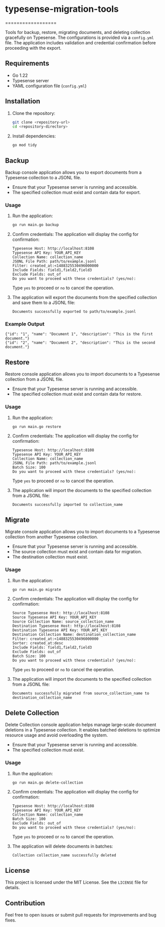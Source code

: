 # typesense-migration-tools
==================

Tools for backup, restore, migrating documents, and deleting collection gracefully on Typesense. The configurations is provided via a `config.yml` file. The application includes validation and credential confirmation before proceeding with the export.

## Requirements
- Go 1.22
- Typesense server
- YAML configuration file (`config.yml`)

## Installation
1. Clone the repository:
   ```bash
   git clone <repository-url>
   cd <repository-directory>
   ```

2. Install dependencies:
   ```bash
   go mod tidy
   ```

## Backup
Backup console application allows you to export documents from a Typesense collection to a JSONL file.
- Ensure that your Typesense server is running and accessible.
- The specified collection must exist and contain data for export.

### Usage
1. Run the application:
   ```bash
   go run main.go backup
   ```

2. Confirm credentials:
   The application will display the config for confirmation:
   ```
   Typesense Host: http://localhost:8108
   Typesense API Key: YOUR_API_KEY
   Collection Name: collection_name
   JSONL File Path: path/to/example.jsonl
   Filter: created_at:<1488325530496000000
   Include Fields: field1,field2,field3
   Exclude Fields: out_of
   Do you want to proceed with these credentials? (yes/no):
   ```
   Type `yes` to proceed or `no` to cancel the operation.

3. The application will export the documents from the specified collection and save them to a JSONL file:
   ```
   Documents successfully exported to path/to/example.jsonl
   ```

### Example Output
```jsonl
{"id": "1", "name": "Document 1", "description": "This is the first document."}
{"id": "2", "name": "Document 2", "description": "This is the second document."}
```

## Restore
Restore console application allows you to import documents to a Typesense collection from a JSONL file.
- Ensure that your Typesense server is running and accessible.
- The specified collection must exist and contain data for restore.

### Usage
1. Run the application:
   ```bash
   go run main.go restore
   ```

2. Confirm credentials:
   The application will display the config for confirmation:
   ```
   Typesense Host: http://localhost:8108
   Typesense API Key: YOUR_API_KEY
   Collection Name: collection_name
   JSONL File Path: path/to/example.jsonl
   Batch Size: 100
   Do you want to proceed with these credentials? (yes/no):
   ```
   Type `yes` to proceed or `no` to cancel the operation.

3. The application will import the documents to the specified collection from a JSONL file:
   ```
   Documents successfully imported to collection_name
   ```

## Migrate
Migrate console application allows you to import documents to a Typesense collection from another Typesense collection.
- Ensure that your Typesense server is running and accessible.
- The source collection must exist and contain data for migration.
- The destination collection must exist.

### Usage
1. Run the application:
   ```bash
   go run main.go migrate
   ```

2. Confirm credentials:
   The application will display the config for confirmation:
   ```
   Source Typesense Host: http://localhost:8108
   Source Typesense API Key: YOUR_API_KEY
   Source Collection Name: source_collection_name
   Destination Typesense Host: http://localhost:8108
   Destination Typesense API Key: YOUR_API_KEY
   Destination Collection Name: destination_collection_name
   Filter: created_at:<1488325530496000000
   Sorter: created_at:desc
   Include Fields: field1,field2,field3
   Exclude Fields: out_of
   Batch Size: 100
   Do you want to proceed with these credentials? (yes/no):
   ```
   Type `yes` to proceed or `no` to cancel the operation.

3. The application will import the documents to the specified collection from a JSONL file:
   ```
   Documents successfully migrated from source_collection_name to destination_collection_name
   ```

## Delete Collection

Delete Collection console application helps manage large-scale document deletions in a Typesense collection. It enables batched deletions to optimize resource usage and avoid overloading the system.
- Ensure that your Typesense server is running and accessible.
- The specified collection must exist.

### Usage
1. Run the application:
   ```bash
   go run main.go delete-collection
   ```

2. Confirm credentials:
   The application will display the config for confirmation:
   ```
   Typesense Host: http://localhost:8108
   Typesense API Key: YOUR_API_KEY
   Collection Name: collection_name
   Batch Size: 100
   Exclude Fields: out_of
   Do you want to proceed with these credentials? (yes/no):
   ```
   Type `yes` to proceed or `no` to cancel the operation.

3. The application will delete documents in batches:
   ```
   Collection collection_name successfully deleted
   ```

## License
This project is licensed under the MIT License. See the `LICENSE` file for details.

## Contribution
Feel free to open issues or submit pull requests for improvements and bug fixes.
